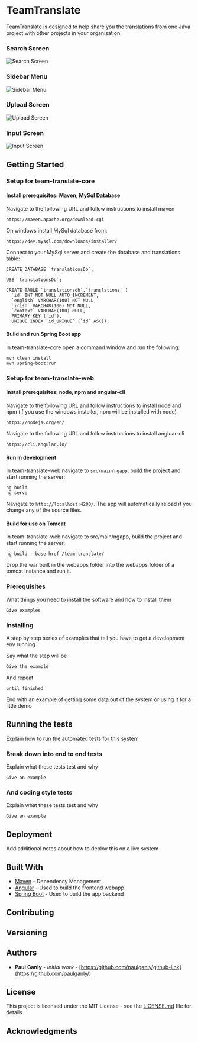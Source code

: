 # TeamTranslate

TeamTranslate is designed to help share you the translations from one Java project with other projects in your organisation.

### Search Screen
![Search Screen](https://github.com/PaulGanly/team-translate/blob/master/Screenshots/frontpage.png)

### Sidebar Menu
![Sidebar Menu](https://github.com/PaulGanly/team-translate/blob/master/Screenshots/sidebar.png)

### Upload Screen
![Upload Screen](https://github.com/PaulGanly/team-translate/blob/master/Screenshots/upload.png)

### Input Screen
![Input Screen](https://github.com/PaulGanly/team-translate/blob/master/Screenshots/input.png)

## Getting Started

### Setup for team-translate-core 

#### Install prerequisites: Maven, MySql Database 

Navigate to the following URL and follow instructions to install maven
```
https://maven.apache.org/download.cgi
```

On windows install MySql database from:
```
https://dev.mysql.com/downloads/installer/
```

Connect to your MySql server and create the database and translations table:

```
CREATE DATABASE `translationsDb`;

USE `translationsDb`;

CREATE TABLE `translationsdb`.`translations` (
  `id` INT NOT NULL AUTO_INCREMENT,
  `english` VARCHAR(100) NOT NULL,
  `irish` VARCHAR(100) NOT NULL,
  `context` VARCHAR(100) NULL,
  PRIMARY KEY (`id`),
  UNIQUE INDEX `id_UNIQUE` (`id` ASC));
```
#### Build and run Spring Boot app

In team-translate-core open a command window and run the following:
```
mvn clean install
mvn spring-boot:run
```

### Setup for team-translate-web

#### Install prerequisites: node, npm and angular-cli

Navigate to the following URL and follow instructions to install node and npm (if you use the windows installer, npm will be installed with node)
```
https://nodejs.org/en/
```

Navigate to the following URL and follow instructions to install angluar-cli
```
https://cli.angular.io/
```

#### Run in development

In team-translate-web navigate to `src/main/ngapp`, build the project and start running the server:
```
ng build
ng serve
```
Navigate to `http://localhost:4200/`. The app will automatically reload if you change any of the source files.

#### Build for use on Tomcat

In team-translate-web navigate to src/main/ngapp, build the project and start running the server:
```
ng build --base-href /team-translate/
```
Drop the war built in the webapps folder into the webapps folder of a tomcat instance and run it.

### Prerequisites

What things you need to install the software and how to install them

```
Give examples
```

### Installing

A step by step series of examples that tell you have to get a development env running

Say what the step will be

```
Give the example
```

And repeat

```
until finished
```

End with an example of getting some data out of the system or using it for a little demo

## Running the tests

Explain how to run the automated tests for this system

### Break down into end to end tests

Explain what these tests test and why

```
Give an example
```

### And coding style tests

Explain what these tests test and why

```
Give an example
```

## Deployment

Add additional notes about how to deploy this on a live system

## Built With

* [Maven](https://maven.apache.org/) - Dependency Management
* [Angular](https://angular.io/) - Used to build the frontend webapp
* [Spring Boot](https://projects.spring.io/spring-boot/) - Used to build the app backend

## Contributing


## Versioning

## Authors

* **Paul Ganly** - *Initial work* - [https://github.com/paulganly/github-link](https://github.com/paulganly/)

## License

This project is licensed under the MIT License - see the [LICENSE.md](LICENSE.md) file for details

## Acknowledgments


